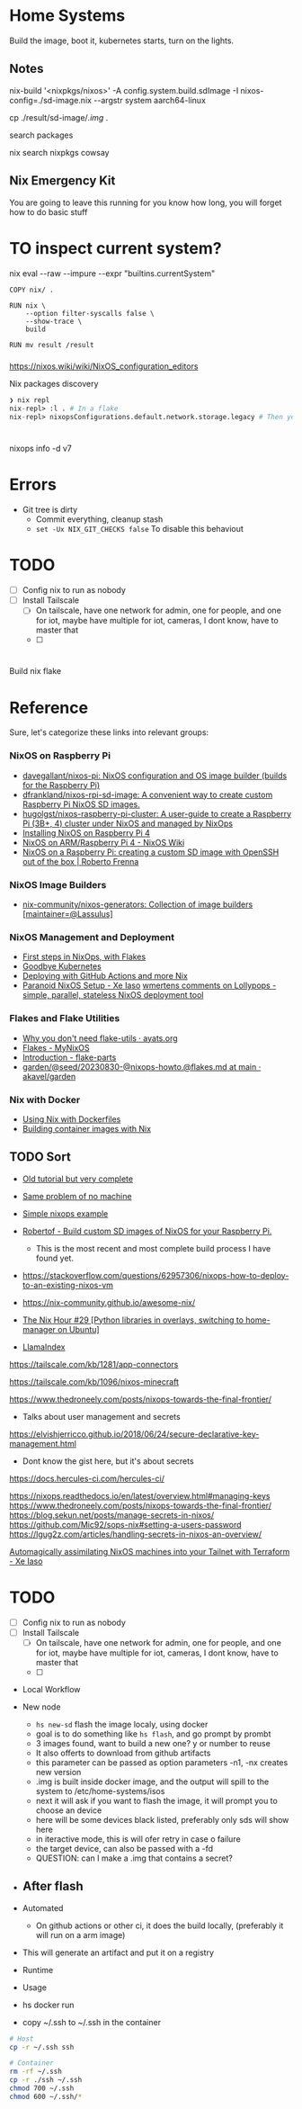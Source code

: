 # Home Systems

Build the image, boot it, kubernetes starts, turn on the lights.

## Notes

nix-build '<nixpkgs/nixos>' -A config.system.build.sdImage -I nixos-config=./sd-image.nix --argstr system aarch64-linux

cp ./result/sd-image/*.img* .

search packages

nix search nixpkgs cowsay   

## Nix Emergency Kit

You are going to leave this running for you know how long, you will forget how to do basic stuff

# TO inspect current system?

nix eval --raw --impure --expr "builtins.currentSystem"


```
COPY nix/ .

RUN nix \
    --option filter-syscalls false \
    --show-trace \
    build

RUN mv result /result
```
### 

https://nixos.wiki/wiki/NixOS_configuration_editors

Nix packages discovery
```nix
❯ nix repl
nix-repl> :l . # In a flake
nix-repl> nixopsConfigurations.default.network.storage.legacy # Then you can look at stuff
```
#
nixops info -d v7

# Errors

- Git tree is dirty
  - Commit everything, cleanup stash
  - `set -Ux NIX_GIT_CHECKS false` To disable this behaviout


# TODO

- [ ] Config nix to run as nobody
- [ ] Install Tailscale
  - [ ] On tailscale, have one network for admin, one for people, and one for iot, maybe have multiple for iot, cameras, I dont know, have to master that
  - [ ] 
#
Build nix flake

# Reference

Sure, let's categorize these links into relevant groups:

### NixOS on Raspberry Pi
- [davegallant/nixos-pi: NixOS configuration and OS image builder (builds for the Raspberry Pi)](https://github.com/davegallant/nixos-pi)
- [dfrankland/nixos-rpi-sd-image: A convenient way to create custom Raspberry Pi NixOS SD images.](https://github.com/dfrankland/nixos-rpi-sd-image/tree/main)
- [hugolgst/nixos-raspberry-pi-cluster: A user-guide to create a Raspberry Pi (3B+, 4) cluster under NixOS and managed by NixOps](https://github.com/hugolgst/nixos-raspberry-pi-cluster/tree/master)
- [Installing NixOS on Raspberry Pi 4](https://mtlynch.io/nixos-pi4/)
- [NixOS on ARM/Raspberry Pi 4 - NixOS Wiki](https://nixos.wiki/wiki/NixOS_on_ARM/Raspberry_Pi_4)
- [NixOS on a Raspberry Pi: creating a custom SD image with OpenSSH out of the box | Roberto Frenna](https://rbf.dev/blog/2020/05/custom-nixos-build-for-raspberry-pis/#nixos-on-a-raspberry-pi)

### NixOS Image Builders
- [nix-community/nixos-generators: Collection of image builders [maintainer=@Lassulus]](https://github.com/nix-community/nixos-generators)

### NixOS Management and Deployment
- [First steps in NixOps, with Flakes](https://github.com/akavel/garden/blob/main/%40seed/20230830-%40nixops-howto.%40flakes.md)
- [Goodbye Kubernetes](https://xeiaso.net/blog/backslash-kubernetes-2021-01-03/)
- [Deploying with GitHub Actions and more Nix](https://thewagner.net/blog/2020/12/06/deploying-with-github-actions-and-more-nix/)
- [Paranoid NixOS Setup - Xe Iaso](https://xeiaso.net/blog/paranoid-nixos-2021-07-18/)
[wmertens comments on Lollypops - simple, parallel, stateless NixOS deployment tool](https://old.reddit.com/r/NixOS/comments/vnajkg/lollypops_simple_parallel_stateless_nixos/ie7afdo/)

### Flakes and Flake Utilities
- [Why you don't need flake-utils · ayats.org](https://ayats.org/blog/no-flake-utils/)
- [Flakes - MyNixOS](https://mynixos.com/flakes)
- [Introduction - flake-parts](https://flake.parts/)
- [garden/@seed/20230830-@nixops-howto.@flakes.md at main · akavel/garden](https://github.com/akavel/garden/blob/main/@seed/20230830-@nixops-howto.@flakes.md)

### Nix with Docker
- [Using Nix with Dockerfiles](https://mitchellh.com/writing/nix-with-dockerfiles)
- [Building container images with Nix](https://thewagner.net/blog/2021/02/25/building-container-images-with-nix/)


## TODO Sort

- [Old tutorial but very complete](https://github.com/illegalprime/nixos-on-arm)
- [Same problem of no machine](https://github.com/NixOS/nixops/issues/1477)
- [Simple nixops example](https://github.com/NixOS/nixpkgs/blob/master/nixos/tests/nixops/legacy/nixops.nix)
- [Robertof - Build custom SD images of NixOS for your Raspberry Pi.](https://github.com/Robertof/nixos-docker-sd-image-builder)
    - This is the most recent and most complete build process I have found yet.

- https://stackoverflow.com/questions/62957306/nixops-how-to-deploy-to-an-existing-nixos-vm
- https://nix-community.github.io/awesome-nix/
- [The Nix Hour #29 [Python libraries in overlays, switching to home-manager on Ubuntu]](https://www.youtube.com/watch?v=pP1bnQwomDg)

- [LlamaIndex](https://docs.llamaindex.ai/en/stable/getting_started/starter_example.html)


https://tailscale.com/kb/1281/app-connectors


https://tailscale.com/kb/1096/nixos-minecraft

https://www.thedroneely.com/posts/nixops-towards-the-final-frontier/
  - Talks about user management and secrets

https://elvishjerricco.github.io/2018/06/24/secure-declarative-key-management.html
  - Dont know the gist here, but it's about secrets

https://docs.hercules-ci.com/hercules-ci/

https://nixops.readthedocs.io/en/latest/overview.html#managing-keys
https://www.thedroneely.com/posts/nixops-towards-the-final-frontier/
https://blog.sekun.net/posts/manage-secrets-in-nixos/
https://github.com/Mic92/sops-nix#setting-a-users-password
https://lgug2z.com/articles/handling-secrets-in-nixos-an-overview/

[Automagically assimilating NixOS machines into your Tailnet with Terraform - Xe Iaso](https://xeiaso.net/blog/nix-flakes-terraform/)
# TODO

- [ ] Config nix to run as nobody
- [ ] Install Tailscale
  - [ ] On tailscale, have one network for admin, one for people, and one for iot, maybe have multiple for iot, cameras, I dont know, have to master that
  - [ ] 


- Local Workflow
- New node
  - `hs new-sd` flash the image localy, using docker
  - goal is to do something like `hs flash`, and go prompt by prombt
  - 3 images found, want to build a new one? y or number to reuse
  - It also offerts to download from github artifacts
  - this parameter can be passed as option parameters -n1, -nx creates new version
  - .img is built inside docker image, and the output will spill to the system to /etc/home-systems/isos
  - next it will ask if you want to flash the image, it will prompt you to choose an device
  - here will be some devices black listed, preferably only sds will show here
  - in iteractive mode, this is will ofer retry in case o failure
  - the target device, can also be passed with a -fd
  - QUESTION: can I make a .img that contains a secret?
- After flash
  -  

- Automated
  - On github actions or other ci, it does the build locally, (preferably it will run on a arm image)
- This will generate an artifact and put it on a registry

- Runtime

- Usage
- hs docker run
- copy ~/.ssh to ~/.ssh in the container

```bash
# Host
cp -r ~/.ssh ssh

# Container
rm -rf ~/.ssh
cp -r ./ssh ~/.ssh
chmod 700 ~/.ssh
chmod 600 ~/.ssh/*
```
